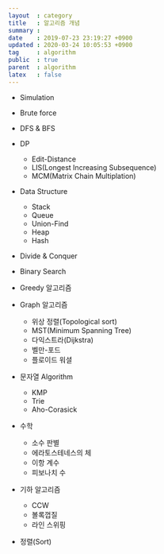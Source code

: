 ```yaml
---
layout  : category
title   : 알고리즘 개념
summary : 
date    : 2019-07-23 23:19:27 +0900
updated : 2020-03-24 10:05:53 +0900
tag     : algorithm
public  : true
parent  : algorithm
latex   : false
---
```


* Simulation
* Brute force
* DFS & BFS
 
* DP
	* Edit-Distance
	* LIS(Longest Increasing Subsequence)
	* MCM(Matrix Chain Multiplation)

* Data Structure
	* Stack
	* Queue
	* Union-Find
	* Heap 
	* Hash

* Divide & Conquer
 
* Binary Search
 
* Greedy 알고리즘

* Graph 알고리즘
	* 위상 정렬(Topological sort)
	* MST(Minimum Spanning Tree)
	* 다익스트라(Dijkstra)
	* 벨만-포드
	* 플로이드 워셜
 
* 문자열 Algorithm
	* KMP
	* Trie
	* Aho-Corasick

* 수학
	* 소수 판별
	* 에라토스테네스의 체
	* 이항 계수
	* 피보나치 수

* 기하 알고리즘
	* CCW
	* 볼록껍질
	* 라인 스위핑

* 정렬(Sort)
